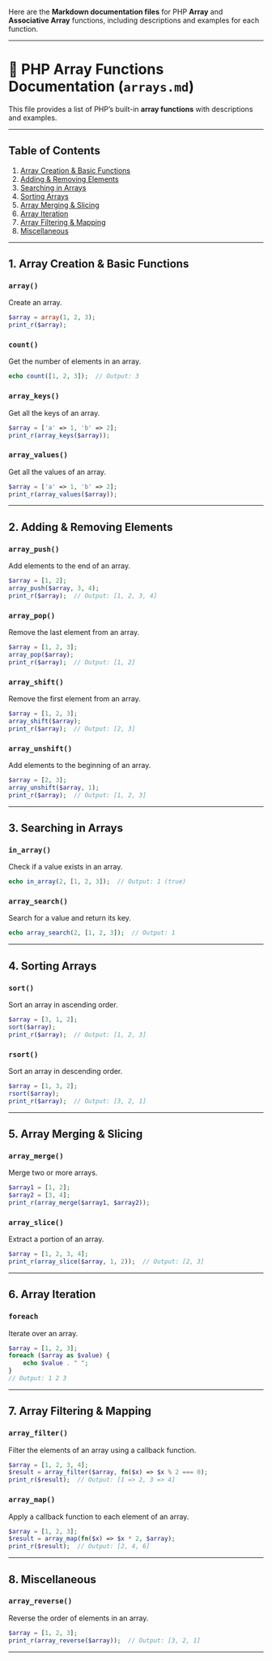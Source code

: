 Here are the **Markdown documentation files** for PHP **Array** and **Associative Array** functions, including descriptions and examples for each function.

---

# 📄 PHP Array Functions Documentation (`arrays.md`)

This file provides a list of PHP’s built-in **array functions** with descriptions and examples.

---

## **Table of Contents**
1. [Array Creation & Basic Functions](#array-creation--basic-functions)
2. [Adding & Removing Elements](#adding--removing-elements)
3. [Searching in Arrays](#searching-in-arrays)
4. [Sorting Arrays](#sorting-arrays)
5. [Array Merging & Slicing](#array-merging--slicing)
6. [Array Iteration](#array-iteration)
7. [Array Filtering & Mapping](#array-filtering--mapping)
8. [Miscellaneous](#miscellaneous)

---

## 1. Array Creation & Basic Functions

### `array()`
Create an array.

```php
$array = array(1, 2, 3);
print_r($array);
```

### `count()`
Get the number of elements in an array.

```php
echo count([1, 2, 3]);  // Output: 3
```

### `array_keys()`
Get all the keys of an array.

```php
$array = ['a' => 1, 'b' => 2];
print_r(array_keys($array));
```

### `array_values()`
Get all the values of an array.

```php
$array = ['a' => 1, 'b' => 2];
print_r(array_values($array));
```

---

## 2. Adding & Removing Elements

### `array_push()`
Add elements to the end of an array.

```php
$array = [1, 2];
array_push($array, 3, 4);
print_r($array);  // Output: [1, 2, 3, 4]
```

### `array_pop()`
Remove the last element from an array.

```php
$array = [1, 2, 3];
array_pop($array);
print_r($array);  // Output: [1, 2]
```

### `array_shift()`
Remove the first element from an array.

```php
$array = [1, 2, 3];
array_shift($array);
print_r($array);  // Output: [2, 3]
```

### `array_unshift()`
Add elements to the beginning of an array.

```php
$array = [2, 3];
array_unshift($array, 1);
print_r($array);  // Output: [1, 2, 3]
```

---

## 3. Searching in Arrays

### `in_array()`
Check if a value exists in an array.

```php
echo in_array(2, [1, 2, 3]);  // Output: 1 (true)
```

### `array_search()`
Search for a value and return its key.

```php
echo array_search(2, [1, 2, 3]);  // Output: 1
```

---

## 4. Sorting Arrays

### `sort()`
Sort an array in ascending order.

```php
$array = [3, 1, 2];
sort($array);
print_r($array);  // Output: [1, 2, 3]
```

### `rsort()`
Sort an array in descending order.

```php
$array = [1, 3, 2];
rsort($array);
print_r($array);  // Output: [3, 2, 1]
```

---

## 5. Array Merging & Slicing

### `array_merge()`
Merge two or more arrays.

```php
$array1 = [1, 2];
$array2 = [3, 4];
print_r(array_merge($array1, $array2));
```

### `array_slice()`
Extract a portion of an array.

```php
$array = [1, 2, 3, 4];
print_r(array_slice($array, 1, 2));  // Output: [2, 3]
```

---

## 6. Array Iteration

### `foreach`
Iterate over an array.

```php
$array = [1, 2, 3];
foreach ($array as $value) {
    echo $value . " ";
}
// Output: 1 2 3
```

---

## 7. Array Filtering & Mapping

### `array_filter()`
Filter the elements of an array using a callback function.

```php
$array = [1, 2, 3, 4];
$result = array_filter($array, fn($x) => $x % 2 === 0);
print_r($result);  // Output: [1 => 2, 3 => 4]
```

### `array_map()`
Apply a callback function to each element of an array.

```php
$array = [1, 2, 3];
$result = array_map(fn($x) => $x * 2, $array);
print_r($result);  // Output: [2, 4, 6]
```

---

## 8. Miscellaneous

### `array_reverse()`
Reverse the order of elements in an array.

```php
$array = [1, 2, 3];
print_r(array_reverse($array));  // Output: [3, 2, 1]
```

---

